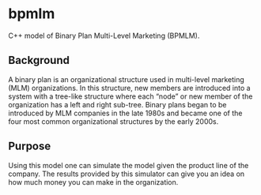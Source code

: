 # bpmlm
C++ model of Binary Plan Multi-Level Marketing (BPMLM).

## Background
A binary plan is an organizational structure used in multi-level marketing (MLM) organizations. In this structure, new members are introduced into a system with a tree-like structure where each “node” or new member of the organization has a left and right sub-tree. Binary plans began to be introduced by MLM companies in the late 1980s and became one of the four most common organizational structures by the early 2000s.

## Purpose
Using this model one can simulate the model given the product line of the company. The results provided by this simulator can give you an idea on how much money you can make in the organization.
